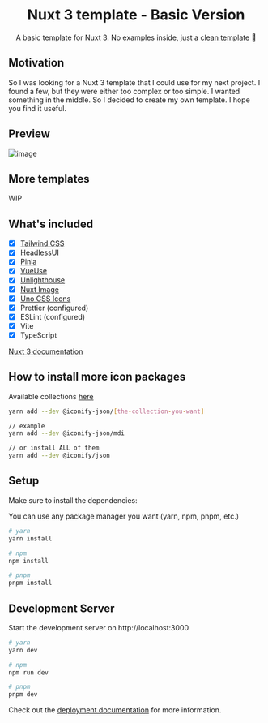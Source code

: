 #

<h1 align="center">Nuxt 3 template - Basic Version</h1>
<p align=center>A basic template for Nuxt 3. No examples inside, just a <u>clean template</u> 🙌</p>

## Motivation

So I was looking for a Nuxt 3 template that I could use for my next project. I found a few, but they were either too complex or too simple. I wanted something in the middle. So I decided to create my own template. I hope you find it useful.

## Preview

![image](https://i.imgur.com/T7ICy3f.png)

## More templates

WIP

<!--
[Firebase Version](https://github.com/matifanger/nuxt3-template-firebase)
[Blog Version](https://github.com/matifanger/nuxt3-template-blog)
[Portfolio Version](https://github.com/matifanger/nuxt3-template-portfolio)
-->

## What's included

-   [x] [Tailwind CSS](https://tailwindcss.com/)
-   [x] [HeadlessUI](https://headlessui.dev/)
-   [x] [Pinia](https://pinia.esm.dev/)
-   [x] [VueUse](https://vueuse.org/)
-   [x] [Unlighthouse](https://unlighthouse.dev/)
-   [x] [Nuxt Image](https://v1.image.nuxtjs.org/get-started/)
-   [x] [Uno CSS Icons](https://github.com/unocss/unocss/tree/main/packages/preset-icons/)
-   [x] Prettier (configured)
-   [x] ESLint (configured)
-   [x] Vite
-   [x] TypeScript

[Nuxt 3 documentation](https://nuxt.com/docs/getting-started/introduction)

## How to install more icon packages

Available collections [here](https://icones.js.org/)

```bash
yarn add --dev @iconify-json/[the-collection-you-want]

// example
yarn add --dev @iconify-json/mdi

// or install ALL of them
yarn add --dev @iconify/json
```

## Setup

Make sure to install the dependencies:

You can use any package manager you want (yarn, npm, pnpm, etc.)

```bash
# yarn
yarn install

# npm
npm install

# pnpm
pnpm install
```

## Development Server

Start the development server on http://localhost:3000

```bash
# yarn
yarn dev

# npm
npm run dev

# pnpm
pnpm dev
```

Check out the [deployment documentation](https://nuxt.com/docs/getting-started/deployment) for more information.
